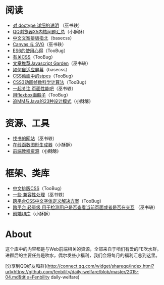 # 阅读

- [对 doctype 详细的说明](https://hsivonen.fi/doctype/) （巫书轶）
- [QQ浏览器X5内核问题汇总](http://mp.weixin.qq.com/s?__biz=MjM5MTA1MjAxMQ==&mid=204626753&idx=1&sn=750d56ba0d812a2cf7f8c0c2072e92dd&scene=1&key=1936e2bc22c2ceb5560c163c41dcd05c250bce603b68ff8b32ae58617eb259979583fce37765cdbefa3423e66de0467c&ascene=1&uin=MTA4MTg1MTU0MA%3D%3D&devicetype=Windows+8&version=61000721&pass_ticket=NCsSyN8yVZQZ7%2F%2BvMcfrHhKBZxzIKi0xRUtVmhgHmnZjvqNA3CUJEoAzSxRB7uLg)（小酥酥）
- [中文文案排版指北](https://github.com/sparanoid/chinese-copywriting-guidelines)（basecss）
- [Canvas 与 SVG](http://segmentfault.com/a/1190000002435534#articleHeader24)（巫书轶）
- [ES6的使用心得](http://efe.baidu.com/blog/es6-develop-overview/)（TooBug）
- [有关CSS](http://justineo.github.io/slideshows/creating-stylesheets/)（TooBug）
- [文章推荐Javascript Garden](http://bonsaiden.github.io/JavaScript-Garden/zh/#other.timeouts)（巫书轶）
- [如何自适应屏幕](https://www.icloud.com/keynote/AwBWCAESEJd5uucfBPGt6KPotb3tNfsaKm-Q7fqs2-4ojmPoPJuWZCvjYgKl5jEf1URdRgdgNHe38BTzeF3DK7q1ewMCUCAQEEIJ85mw21ii_AwybOqxoF-V02v51Vdg855ED4qVA_8bXr#Mobile_Webpage_)（basecss）
- [CSS动画中的stpes](https://idiotwu.me/understanding-css3-timing-function-steps/)（TooBug）
- [CSS3动画帧数科学计算法](http://tid.tenpay.com/?p=5983)（TooBug）
- [一起关注 页面性能吧](http://www.oschina.net/translate/performance-optimisation-with-timeline-profiles)（巫书轶）
- [用flexbox画骰子](http://davidwalsh.name/flexbox-dice)（TooBug）
- [追MM与Java的23种设计模式](http://www.jser.com/article/1415#rd?sukey=cbbc36a2500a2e6cc486a174fea2d74022cdefe3efbb8aeda6eaa2b16dac6c18a393482161bca69297ffa638e02fd8e6)（小҈酥҈酥҈）

# 资源、工具

- [找书的网站](http://it-ebooks.info/)（巫书轶）
- [在线函数图形生成器](https://www.desmos.com/calculator)（小酥酥）
- [前端教程资源](http://hackr.io/)（小҈酥҈酥҈）

# 框架、类库

- [中文排版CSS](http://zencode.in/Entry.css/)（TooBug）
- [一些 兼容性处理](https://github.com/WebReflection/ie8/blob/master/src/ie8.js)（巫书轶）
- [跨平台CSS中文字体定义解决方案](http://zenozeng.github.io/fonts.css/)（TooBug）
- [跨平台 轻量级 用于检测用户是否查看当前页面或者是否在交互](https://github.com/serkanyersen/ifvisible.js) （巫书轶）
- [前端UI库](http://teal.github.io/TealUI/)（小酥酥）

# About

这个库中的内容都是与Web前端相关的资源，全部来自于咱们有爱的FE吹水群。进群后的主要任务是吹水，偶尔发些小福利，我们会将每月的福利汇总到这里。

[分享到QQ好友和群](http://connect.qq.com/widget/shareqq/index.html?url=https://github.com/fenbility/daily-welfare/blob/master/2015-04.md&title=Fenbility daily-welfare)